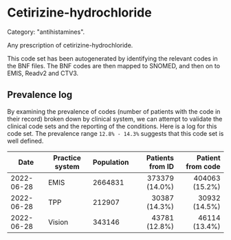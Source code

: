 # Cetirizine-hydrochloride

Category: "antihistamines".

Any prescription of cetirizine-hydrochloride.

This code set has been autogenerated by identifying the relevant codes in the BNF files. The BNF codes are then mapped to SNOMED, and then on to EMIS, Readv2 and CTV3.

## Prevalence log

By examining the prevalence of codes (number of patients with the code in their record) broken down by clinical system, we can attempt to validate the clinical code sets and the reporting of the conditions. Here is a log for this code set. The prevalence range `12.8% - 14.3%` suggests that this code set is well defined.

| Date       | Practice system | Population | Patients from ID | Patient from code |
| ---------- | --------------- | ---------- | ---------------: | ----------------: |
| 2022-06-28 | EMIS            | 2664831    |   373379 (14.0%) |    404063 (15.2%) |
| 2022-06-28 | TPP             | 212907     |    30387 (14.3%) |     30932 (14.5%) |
| 2022-06-28 | Vision          | 343146     |    43781 (12.8%) |     46114 (13.4%) |
